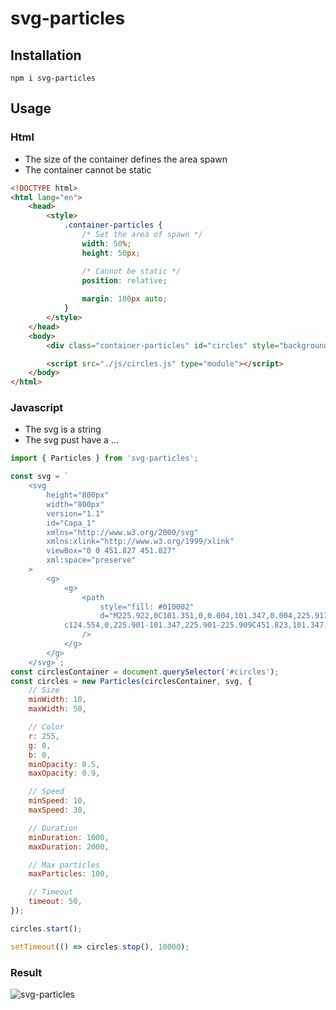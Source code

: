 # svg-particles

## Installation
```
npm i svg-particles
```

## Usage
### Html
- The size of the container defines the area spawn
- The container cannot be static

```html
<!DOCTYPE html>
<html lang="en">
    <head>
        <style>
            .container-particles {
                /* Set the area of spawn */
                width: 50%;
                height: 50px;

                /* Cannot be static */
                position: relative;
                
                margin: 100px auto;
            }
        </style>
    </head>
    <body>
        <div class="container-particles" id="circles" style="background-color: #ff000050"></div>

        <script src="./js/circles.js" type="module"></script>
    </body>
</html>
```

### Javascript
- The svg is a string
- The svg pust have a <path>...</path>

```javascript
import { Particles } from 'svg-particles';

const svg = `
    <svg
        height="800px"
        width="800px"
        version="1.1"
        id="Capa_1"
        xmlns="http://www.w3.org/2000/svg"
        xmlns:xlink="http://www.w3.org/1999/xlink"
        viewBox="0 0 451.827 451.827"
        xml:space="preserve"
    >
        <g>
            <g>
                <path
                    style="fill: #010002"
                    d="M225.922,0C101.351,0,0.004,101.347,0.004,225.917s101.347,225.909,225.917,225.909
			c124.554,0,225.901-101.347,225.901-225.909C451.823,101.347,350.476,0,225.922,0z"
                />
            </g>
        </g>
    </svg>`;
const circlesContainer = document.querySelector('#circles');
const circles = new Particles(circlesContainer, svg, {
    // Size
    minWidth: 10,
    maxWidth: 50,

    // Color
    r: 255,
    g: 0,
    b: 0,
    minOpacity: 0.5,
    maxOpacity: 0.9,

    // Speed
    minSpeed: 10,
    maxSpeed: 30,

    // Duration
    minDuration: 1000,
    maxDuration: 2000,

    // Max particles
    maxParticles: 100,

    // Timeout
    timeout: 50,
});

circles.start();

setTimeout(() => circles.stop(), 10000);
```

### Result
![svg-particles](https://user-images.githubusercontent.com/110570511/236704342-2a6b2a14-be6d-4f6c-9ed3-3fb02e37d848.gif)
